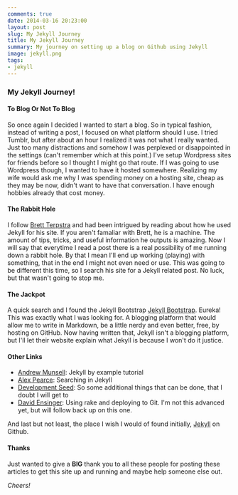 ```yaml
---
comments: true
date: 2014-03-16 20:23:00
layout: post
slug: My Jekyll Journey
title: My Jekyll Journey
summary: My journey on setting up a blog on Github using Jekyll
image: jekyll.png
tags:
- jekyll
---
```


### My Jekyll Journey!

#### To Blog Or Not To Blog

So once again I decided I wanted to start a blog.  So in typical fashion, instead of writing a post, I focused on what platform should I use.  I tried Tumblr, but after about an hour I realized it was not what I really wanted.  Just too many distractions and somehow I was perplexed or disappointed in the settings (can't remember which at this point.)  I've setup Wordpress sites for friends before so I thought I might go that route.  If I was going to use Wordpress though, I wanted to have it hosted somewhere.  Realizing my wife would ask me why I was spending money on a hosting site, cheap as they may be now, didn't want to have that conversation.  I have enough hobbies already that cost money.

#### The Rabbit Hole

I follow [Brett Terpstra][] and had been intrigued by reading about how he used Jekyll for his site.  If you aren't famaliar with Brett, he is a machine.  The amount of tips, tricks, and useful information he outputs is amazing.  Now I will say that everytime I read a post there is a real possibility of me running down a rabbit hole.  By that I mean I'll end up working (playing) with something, that in the end I might not even need or use.  This was going to be different this time, so I search his site for a Jekyll related post.  No luck, but that wasn't going to stop me.  

#### The Jackpot

A quick search and I found the Jekyll Bootstrap [Jekyll Bootstrap][].  Eureka!  This was exactly what I was looking for.  A blogging platform that would allow me to write in Markdown, be a little nerdy and even better, free, by hosting on GitHub.  Now having written that, Jekyll isn't a blogging platform, but I'll let their website explain what Jekyll is because I won't do it justice. 

#### Other Links

* [Andrew Munsell][]: Jekyll by example tutorial
* [Alex Pearce][]: Searching in Jekyll
* [Development Seed][]: So some additional things that can be done, that I doubt I will get to
* [David Ensinger][]: Using rake and deploying to Git.  I'm not this advanced yet, but will follow back up on this one.

And last but not least, the place I wish I would of found initially, [Jekyll][] on Github.


#### Thanks

Just wanted to give a **BIG** thank you to all these people for posting these articles to get this site up and running and maybe help someone else out.

*Cheers!*


[Brett Terpstra]: http://brettterpstra.com/
[Alex Pearce]: https://alexpearce.me/2012/04/simple-jekyll-searching/
[Andrew Munsell]: https://www.andrewmunsell.com/tutorials/jekyll-by-example
[David Ensinger]: http://davidensinger.com/2013/07/automating-jekyll-deployment-to-github-pages-with-rake/
[Development Seed]: http://developmentseed.org/blog/2011/09/09/jekyll-github-pages/
[Jekyll Bootstrap]: http://jekyllbootstrap.com/usage/jekyll-quick-start.html
[Jekyll]: http://jekyllrb.com/

